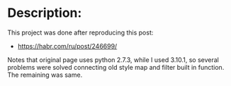 # Description:

This project was done after reproducing this post:
- https://habr.com/ru/post/246699/

Notes that original page uses python 2.7.3, while I used 3.10.1, so several problems were solved connecting old style map and filter built in function. The remaining was same.